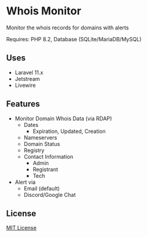 # Whois Monitor
Monitor the whois records for domains with alerts

Requires: PHP 8.2, Database (SQLite/MariaDB/MySQL)

## Uses
* Laravel 11.x
* Jetstream
* Livewire

## Features

* Monitor Domain Whois Data (via RDAP)
  * Dates
    * Expiration, Updated, Creation
  * Nameservers
  * Domain Status
  * Registry
  * Contact Information
    * Admin
    * Registrant
    * Tech
* Alert via
  * Email (default)
  * Discord/Google Chat
 
## License

[MIT License](https://opensource.org/licenses/MIT)
